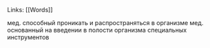 Links: [[Words]]

мед. способный проникать и распространяться в организме
мед. основанный на введении в полости организма специальных инструментов